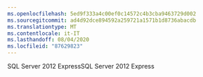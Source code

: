 ```yaml
---
ms.openlocfilehash: 5ed9f333a4c00ef0c14572c4b3cba9463729d002
ms.sourcegitcommit: ad4d92dce894592a259721a1571b1d8736abacdb
ms.translationtype: MT
ms.contentlocale: it-IT
ms.lasthandoff: 08/04/2020
ms.locfileid: "87629823"
---
```

<span data-ttu-id="84a12-101">SQL Server 2012 Express</span><span class="sxs-lookup"><span data-stu-id="84a12-101">SQL Server 2012 Express</span></span>
